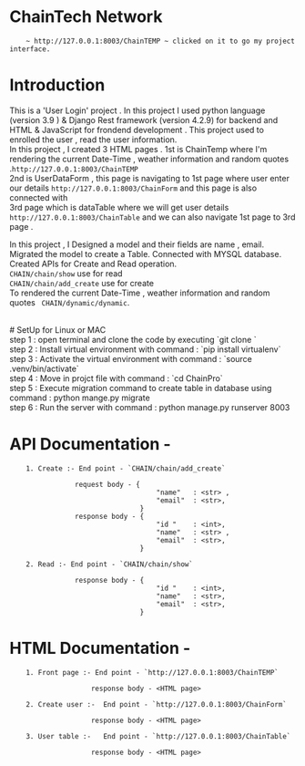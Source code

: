 # ChainTech Network
        ~ http://127.0.0.1:8003/ChainTEMP ~ clicked on it to go my project interface.

# Introduction <br>
This is a 'User Login' project . In this project I used python language (version 3.9 ) & Django Rest framework (version 4.2.9) for backend and HTML & JavaScript for frondend development . This project used to enrolled the user , read the user information. 
<br>
In this project , I created 3 HTML pages . 1st is ChainTemp where I'm rendering the current Date-Time , weather information and random quotes .`http://127.0.0.1:8003/ChainTEMP` <br> 2nd is UserDataForm , this page is navigating to 1st page where user enter our details  `http://127.0.0.1:8003/ChainForm` and this page is also connected with <br> 3rd page which is dataTable where we will get user details `http://127.0.0.1:8003/ChainTable`  and we can also navigate 1st page to 3rd page . <br>

 In this project , I Designed a model and their fields are name , email. Migrated the model to create a Table. Connected with MYSQL database. Created APIs for Create and Read operation. 
 <br>
`CHAIN/chain/show` use for read <br> `CHAIN/chain/add_create` use for create <br>
To rendered the current Date-Time , weather information and random quotes ` CHAIN/dynamic/dynamic`.

<br>
# SetUp for Linux or MAC <br>
step 1 : open terminal and clone the code by executing `git clone <https://github.com/Srishti-bansal1/Registration.git>`
<br>
step 2 : Install virtual environment  with command : `pip install virtualenv`
<br>
step 3 : Activate the virtual environment with command : `source  .venv/bin/activate`
<br>
step 4 : Move in projct file with command : `cd ChainPro`
<br>
step 5 : Execute migration command to create table in database using command : python mange.py migrate
<br>
step 6 : Run the server with command : python manage.py runserver 8003
<br> 

# API Documentation -<br>
        1. Create :- End point - `CHAIN/chain/add_create`

                    request body - {	
                                        "name"   : <str> ,
                                        "email"  : <str>,
                                    }	
                    response body - {	
                                        "id "    : <int>,
                                        "name"   : <str> ,
                                        "email"  : <str>,
                                    }

        2. Read :- End point - `CHAIN/chain/show`
        
                    response body - {	
                                        "id "    : <int>,
                                        "name"   : <str>,
                                        "email"  : <str>,
                                    }

# HTML Documentation - <br>
        1. Front page :- End point - `http://127.0.0.1:8003/ChainTEMP`

                        response body - <HTML page>       

        2. Create user :-  End point - `http://127.0.0.1:8003/ChainForm`  

                        response body - <HTML page>

        3. User table :-   End point - `http://127.0.0.1:8003/ChainTable`

                        response body - <HTML page>
                           	